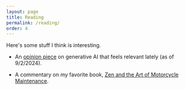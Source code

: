 ```yaml
---
layout: page
title: Reading
permalink: /reading/
order: 4
---
```


Here's some stuff I think is interesting. 

* An <a href= "https://ludic.mataroa.blog/blog/i-will-fucking-piledrive-you-if-you-mention-ai-again/">opinion piece</a> on generative AI that feels relevant lately (as of 9/2/2024). 

* A commentary on my favorite book, <a href= "https://www.smithsonianmag.com/smithsonian-institution/robert-pirsig-zen-art-motorcycle-maintenance-resonates-today-180975768"> Zen and the Art of Motorcycle Maintenance<a/>. 
